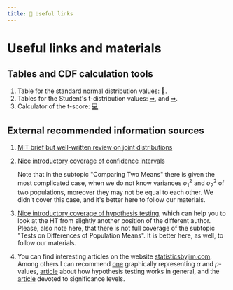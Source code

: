 ```yaml
---
title: 🔧 Useful links
---
```


# Useful links and materials

## Tables and CDF calculation tools

1. Table for the standard normal distribution values: [🔮](http://statcalculators.com/z-score-table-standard-normal-distribution/).
2. Tables for the Student's t-distribution values: [➡](https://www.statology.org/how-to-read-t-distribution-table/), and [➡](https://www.tdistributiontable.com/).
3. Calculator of the t-score: [💻](https://stattrek.com/online-calculator/t-distribution.aspx).

## External recommended information sources

1. [MIT brief but well-written review on joint distributions](https://math.mit.edu/~dav/05.dir/class7-prep-a.pdf)

2. [Nice introductory coverage of confidence intervals](./documents/Confidence_Intervals_external_material.pdf)

    Note that in the subtopic "Comparing Two Means" there is given the most complicated case, when we do not know variances $\sigma_1^2$ and $\sigma_2^2$ of two populations, moreover they may not be equal to each other. We didn't cover this case, and it's better here to follow our materials.

3. [Nice introductory coverage of hypothesis testing](./documents/Hypothesis_Testing_external_material.pdf), which can help you to look at the HT from slightly another position of the different author.
	Please, also note here, that there is not full coverage of the subtopic "Tests on Differences of Population Means". It is better here, as well, to follow our materials.
	
4. You can find interesting articles on the website [statisticsbyjim.com](https://statisticsbyjim.com/). Among others I can recommend [one](https://statisticsbyjim.com/hypothesis-testing/hypothesis-tests-significance-levels-alpha-p-values/) graphically representing $\alpha$ and $p$-values, [article](https://statisticsbyjim.com/hypothesis-testing/statistical-hypothesis-testing-overview/) about how hypothesis testing works in general, and the [article](https://statisticsbyjim.com/hypothesis-testing/significance-levels/) devoted to significance levels.